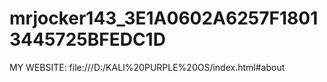 # mrjocker143_3E1A0602A6257F18013445725BFEDC1D
MY WEBSITE:
file:///D:/KALI%20PURPLE%20OS/index.html#about
